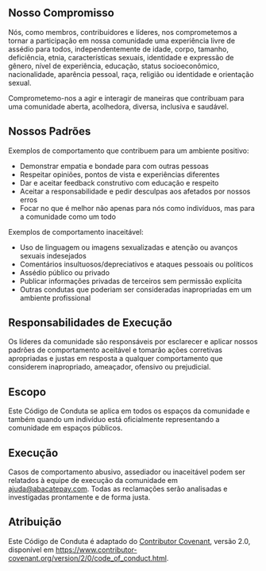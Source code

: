 ## Nosso Compromisso

Nós, como membros, contribuidores e líderes, nos comprometemos a tornar a participação em nossa comunidade uma experiência livre de assédio para todos, independentemente de idade, corpo, tamanho, deficiência, etnia, características sexuais, identidade e expressão de gênero, nível de experiência, educação, status socioeconômico, nacionalidade, aparência pessoal, raça, religião ou identidade e orientação sexual.

Comprometemo-nos a agir e interagir de maneiras que contribuam para uma comunidade aberta, acolhedora, diversa, inclusiva e saudável.

## Nossos Padrões

Exemplos de comportamento que contribuem para um ambiente positivo:

* Demonstrar empatia e bondade para com outras pessoas
* Respeitar opiniões, pontos de vista e experiências diferentes
* Dar e aceitar feedback construtivo com educação e respeito
* Aceitar a responsabilidade e pedir desculpas aos afetados por nossos erros
* Focar no que é melhor não apenas para nós como indivíduos, mas para a comunidade como um todo

Exemplos de comportamento inaceitável:

* Uso de linguagem ou imagens sexualizadas e atenção ou avanços sexuais indesejados
* Comentários insultuosos/depreciativos e ataques pessoais ou políticos
* Assédio público ou privado
* Publicar informações privadas de terceiros sem permissão explícita
* Outras condutas que poderiam ser consideradas inapropriadas em um ambiente profissional

## Responsabilidades de Execução

Os líderes da comunidade são responsáveis por esclarecer e aplicar nossos padrões de comportamento aceitável e tomarão ações corretivas apropriadas e justas em resposta a qualquer comportamento que considerem inapropriado, ameaçador, ofensivo ou prejudicial.

## Escopo

Este Código de Conduta se aplica em todos os espaços da comunidade e também quando um indivíduo está oficialmente representando a comunidade em espaços públicos.

## Execução

Casos de comportamento abusivo, assediador ou inaceitável podem ser relatados à equipe de execução da comunidade em [ajuda@abacatepay.com](mailto:ajuda@abacatepay.com). Todas as reclamações serão analisadas e investigadas prontamente e de forma justa.

## Atribuição

Este Código de Conduta é adaptado do [Contributor Covenant](https://www.contributor-covenant.org), versão 2.0, disponível em https://www.contributor-covenant.org/version/2/0/code_of_conduct.html.